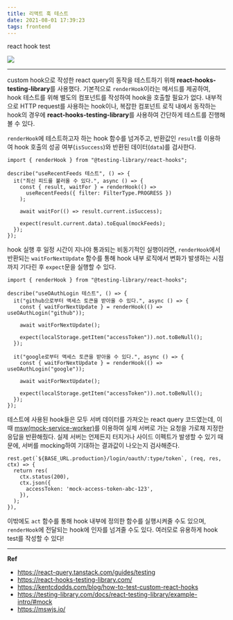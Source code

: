 ```yaml
---
title: 리액트 훅 테스트
date: 2021-08-01 17:39:23
tags: frontend
---
```


react hook test

<!-- more -->

<img src="/images/thumbnails/frontend-thumbnail.jpeg" />

---

custom hook으로 작성한 react query의 동작을 테스트하기 위해 **react-hooks-testing-library**를 사용했다. 기본적으로 `renderHook`이라는 메서드를 제공하여, hook 테스트를 위해 별도의 컴포넌트를 작성하여 hook을 호출할 필요가 없다. 내부적으로 HTTP request를 사용하는 hook이나, 복잡한 컴포넌트 로직 내에서 동작하는 hook의 경우에 **react-hooks-testing-library**를 사용하여 간단하게 테스트를 진행해볼 수 있다.

`renderHook`에 테스트하고자 하는 hook 함수를 넘겨주고, 반환값인 `result`를 이용하여 hook 호출의 성공 여부(`isSuccess`)와 반환된 데이터(`data`)를 검사한다.

```tsx
import { renderHook } from "@testing-library/react-hooks";

describe("useRecentFeeds 테스트", () => {
  it("최신 피드를 불러올 수 있다.", async () => {
    const { result, waitFor } = renderHook(() =>
      useRecentFeeds({ filter: FilterType.PROGRESS })
    );

    await waitFor(() => result.current.isSuccess);

    expect(result.current.data).toEqual(mockFeeds);
  });
});
```

hook 실행 후 일정 시간이 지나야 통과되는 비동기적인 실행이라면, `renderHook`에서 반환되는 `waitForNextUpdate` 함수를 통해 hook 내부 로직에서 변화가 발생하는 시점까지 기다린 후 `expect`문을 실행할 수 있다.

```tsx
import { renderHook } from "@testing-library/react-hooks";

describe("useOAuthLogin 테스트", () => {
  it("github으로부터 액세스 토큰을 받아올 수 있다.", async () => {
    const { waitForNextUpdate } = renderHook(() => useOAuthLogin("github"));

    await waitForNextUpdate();

    expect(localStorage.getItem("accessToken")).not.toBeNull();
  });

  it("google로부터 액세스 토큰을 받아올 수 있다.", async () => {
    const { waitForNextUpdate } = renderHook(() => useOAuthLogin("google"));

    await waitForNextUpdate();

    expect(localStorage.getItem("accessToken")).not.toBeNull();
  });
});
```

테스트에 사용된 hook들은 모두 서버 데이터를 가져오는 react query 코드였는데, 이때 [msw(mock-service-worker)](https://mswjs.io/)를 이용하여 실제 서버로 가는 요청을 가로채 지정한 응답을 반환해줬다. 실제 서버는 언제든지 터지거나 사이드 이펙트가 발생할 수 있기 때문에, 서버를 mocking하여 기대하는 결과값이 나오는지 검사해준다.

```tsx
rest.get(`${BASE_URL.production}/login/oauth/:type/token`, (req, res, ctx) => {
  return res(
    ctx.status(200),
    ctx.json({
      accessToken: 'mock-access-token-abc-123',
    }),
  );
}),
```

이밖에도 `act` 함수를 통해 hook 내부에 정의한 함수를 실행시켜줄 수도 있으며, `renderHook`에 전달되는 hook에 인자를 넘겨줄 수도 있다. 여러모로 유용하게 hook test를 작성할 수 있다!

---

**Ref**

- https://react-query.tanstack.com/guides/testing
- https://react-hooks-testing-library.com/
- https://kentcdodds.com/blog/how-to-test-custom-react-hooks
- https://testing-library.com/docs/react-testing-library/example-intro/#mock
- https://mswjs.io/

